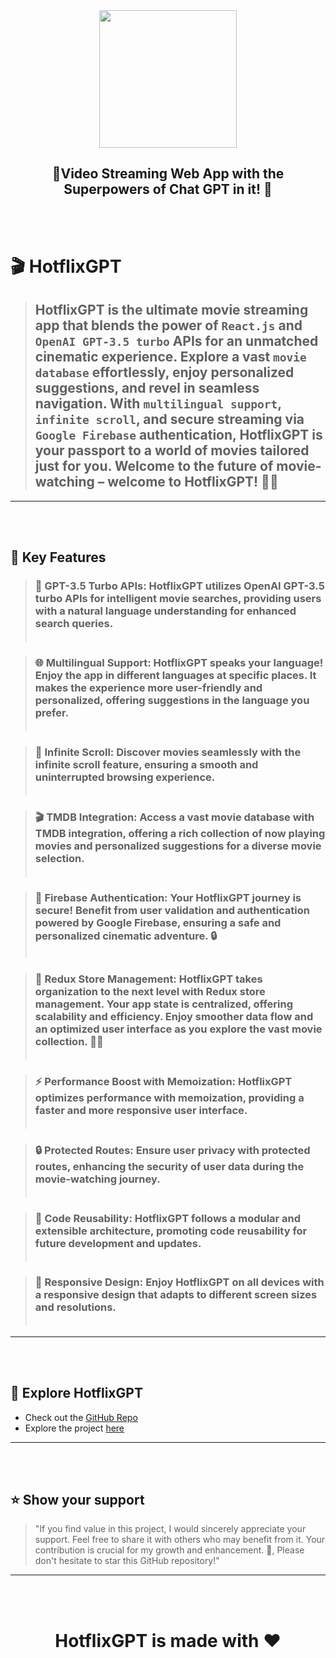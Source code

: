<div align="center">
  <img src="https://hotflix-gpt-xfgn.vercel.app/static/media/Logo.646a492d5a7f2d9fdf34.png" style="width:220px"></img>
  <h2><b>🚀Video Streaming Web App with the Superpowers of Chat GPT in it! 🚀</b></h2>
</div>
<br></br>
<!-- PROJECT DESCRIPTION -->

# 🎬 HotflixGPT 

> ## HotflixGPT is the ultimate movie streaming app that blends the power of `React.js` and `OpenAI GPT-3.5 turbo` APIs for an unmatched cinematic experience. Explore a vast `movie database` effortlessly, enjoy personalized suggestions, and revel in seamless navigation. With `multilingual support`, `infinite scroll`, and secure streaming via `Google Firebase` authentication, HotflixGPT is your passport to a world of movies tailored just for you. Welcome to the future of movie-watching – welcome to HotflixGPT! 🍿🌟
---
<!-- Features -->
<br></br>
 ## 🎯 Key Features 

> ### 🧠 GPT-3.5 Turbo APIs: HotflixGPT utilizes OpenAI GPT-3.5 turbo APIs for intelligent movie searches, providing users with a natural language understanding for enhanced search queries.<br></br>

> ### 🌐 Multilingual Support: HotflixGPT speaks your language! Enjoy the app in different languages at specific places. It makes the experience more user-friendly and personalized, offering suggestions in the language you prefer.<br></br>


> ### 🚀 Infinite Scroll: Discover movies seamlessly with the infinite scroll feature, ensuring a smooth and uninterrupted browsing experience.<br></br>


> ### 🎬 TMDB Integration: Access a vast movie database with TMDB integration, offering a rich collection of now playing movies and personalized suggestions for a diverse movie selection.<br></br>

> ### 🔐 Firebase Authentication: Your HotflixGPT journey is secure! Benefit from user validation and authentication powered by Google Firebase, ensuring a safe and personalized cinematic adventure. 🔒<br></br>

> ### 🔄 Redux Store Management: HotflixGPT takes organization to the next level with Redux store management. Your app state is centralized, offering scalability and efficiency. Enjoy smoother data flow and an optimized user interface as you explore the vast movie collection. 🚀✨<br></br>



> ### ⚡ Performance Boost with Memoization: HotflixGPT optimizes performance with memoization, providing a faster and more responsive user interface.<br></br>



> ### 🔒 Protected Routes: Ensure user privacy with protected routes, enhancing the security of user data during the movie-watching journey.<br></br>

> ### 🔄 Code Reusability: HotflixGPT follows a modular and extensible architecture, promoting code reusability for future development and updates.<br></br>

> ### 📱 Responsive Design: Enjoy HotflixGPT on all devices with a responsive design that adapts to different screen sizes and resolutions.<br></br>

---
<br></br>
## 🚀 Explore HotflixGPT

- Check out the [GitHub Repo](https://lnkd.in/g4ueR8AR)
- Explore the project [here](https://rb.gy/dc5efq)

---
<br></br>
## ⭐️ Show your support 

> "If you find value in this project, I would sincerely appreciate your support. Feel free to share it with others who may benefit from it. Your contribution is crucial for my growth and enhancement. 🚀, Please don't hesitate to star this GitHub repository!"

---

<br></br>

<div align="center"><h1>HotflixGPT is made with ❤️</h1> </div>
